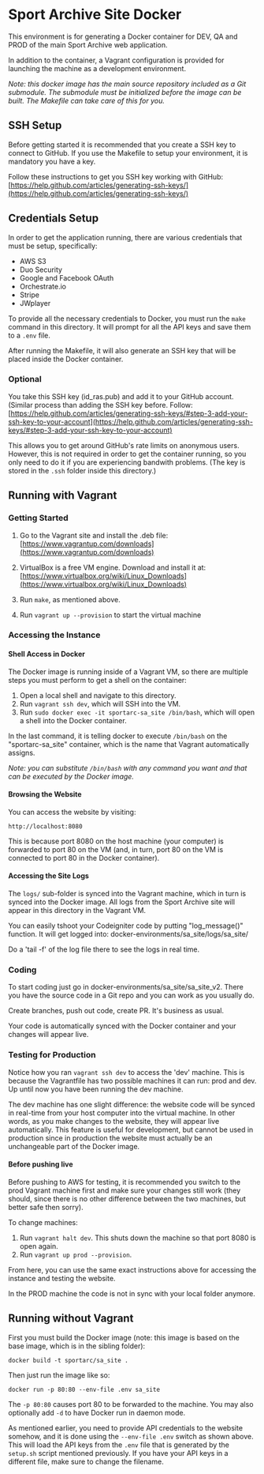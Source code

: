 Sport Archive Site Docker
=========================

This environment is for generating a Docker container for
DEV, QA and PROD of the main Sport Archive web
application.

In addition to the container, a Vagrant configuration is provided for
launching the machine as a development environment.

*Note: this docker image has the main source repository included as a
 Git submodule. The submodule must be initialized before the image can
 be built. The Makefile can take care of this for you.*

SSH Setup
---------

Before getting started it is recommended that you create a SSH key to connect to GitHub.
If you use the Makefile to setup your environment, it is mandatory you have a key.

Follow these instructions to get you SSH key working with GitHub:
[https://help.github.com/articles/generating-ssh-keys/](https://help.github.com/articles/generating-ssh-keys/)

Credentials Setup
-----------------

In order to get the application running, there are various credentials
that must be setup, specifically:

* AWS S3
* Duo Security
* Google and Facebook OAuth
* Orchestrate.io
* Stripe
* JWplayer

To provide all the necessary credentials to Docker, you must run the
`make` command in this directory. It will prompt for all the API keys and save
them to a `.env` file.

After running the Makefile, it will also generate an SSH key that will
be placed inside the Docker container. 

### Optional

You take this SSH key (id_ras.pub) and add it to
your GitHub account. (Similar process than adding the SSH key
before. Follow:
[https://help.github.com/articles/generating-ssh-keys/#step-3-add-your-ssh-key-to-your-account](https://help.github.com/articles/generating-ssh-keys/#step-3-add-your-ssh-key-to-your-account)

This allows you to get around GitHub's rate limits on anonymous
users. However, this is not required in order to get the container running, so
you only need to do it if you are experiencing bandwith problems. (The key is
stored in the `.ssh` folder inside this directory.)

Running with Vagrant
--------------------

### Getting Started

1. Go to the Vagrant site and install the .deb file:
   [https://www.vagrantup.com/downloads](https://www.vagrantup.com/downloads)

2. VirtualBox is a free VM engine. Download and install it at:
   [https://www.virtualbox.org/wiki/Linux_Downloads](https://www.virtualbox.org/wiki/Linux_Downloads)

3. Run `make`, as mentioned above.

4. Run `vagrant up --provision` to start the virtual machine

### Accessing the Instance ###

#### Shell Access in Docker ####

The Docker image is running inside of a Vagrant VM, so there are
multiple steps you must perform to get a shell on the container:

1. Open a local shell and navigate to this directory.
2. Run `vagrant ssh dev`, which will SSH into the VM.
3. Run `sudo docker exec -it sportarc-sa_site /bin/bash`, which will open a shell into the Docker container.

In the last command, it is telling docker to execute `/bin/bash` on
the "sportarc-sa_site" container, which is the name that Vagrant
automatically assigns.

*Note: you can substitute `/bin/bash` with any command you want and that can be executed by the Docker image.*

#### Browsing the Website ####

You can access the website by visiting:

    http://localhost:8080

This is because port 8080 on the host machine (your computer) is
forwarded to port 80 on the VM (and, in turn, port 80 on the VM is
connected to port 80 in the Docker container).

#### Accessing the Site Logs ####

The `logs/` sub-folder is synced into the Vagrant machine, which in
turn is synced into the Docker image. All logs from the Sport Archive
site will appear in this directory in the Vagrant VM.

You can easily tshoot your Codeigniter code by putting "log_message()" function.
It will get logged into: docker-environments/sa_site/logs/sa_site/

Do a 'tail -f' of the log file there to see the logs in real time.

### Coding

To start coding just go in docker-environments/sa_site/sa_site_v2.
There you have the source code in a Git repo and you can work as you usually do.

Create branches, push out code, create PR. It's business as usual.

Your code is automatically synced with the Docker container and your changes will appear live.

### Testing for Production ###

Notice how you ran `vagrant ssh dev` to access the 'dev' machine. This is
because the Vagrantfile has two possible machines it can run: prod and
dev. Up until now you have been running the dev machine.

The dev machine has one slight difference: the website code will be
synced in real-time from your host computer into the virtual
machine. In other words, as you make changes to the website, they will
appear live automatically. This feature is useful for development, but
cannot be used in production since in production the website must
actually be an unchangeable part of the Docker image.

#### Before pushing live

Before pushing to AWS for testing, it is recommended you switch to the
prod Vagrant machine first and make sure your changes still work (they should,
since there is no other difference between the two machines, but
better safe then sorry).

To change machines:

1. Run `vagrant halt dev`. This shuts down the machine so that port
   8080 is open again.
2. Run `vagrant up prod --provision`.

From here, you can use the same exact instructions above for accessing
the instance and testing the website.

In the PROD machine the code is not in sync with your local folder anymore.

Running without Vagrant
-----------------------

First you must build the Docker image (note: this image is based on
the base image, which is in the sibling folder):

    docker build -t sportarc/sa_site .

Then just run the image like so:

    docker run -p 80:80 --env-file .env sa_site

The `-p 80:80` causes port 80 to be forwarded to the machine. You may
also optionally add `-d` to have Docker run in daemon mode.

As mentioned earlier, you need to provide API credentials to the
website somehow, and it is done using the `--env-file .env` switch as
shown above. This will load the API keys from the `.env` file that is
generated by the `setup.sh` script mentioned previously. If you have
your API keys in a different file, make sure to change the filename.
